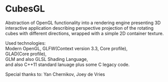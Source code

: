 # CubesGL
Abstraction of OpenGL functionality into a rendering engine presenting 3D	interactive	application	describing perspective	projection	of	the	rotating	cubes	with	different	directions,	wrapped	with	a	simple
2D	container	texture.	

Used technologies:	
Modern	OpenGL,	GLFW(Context	version	3.3,	Core	profile),	
GLAD(Core	profile),	
GLM	and	also	GLSL	Shading Language,	
and	also	C++11	standard	lanuage	plus	some	C	legacy	code.

Special thanks to:
Yan Chernikov, Joey de Vries

